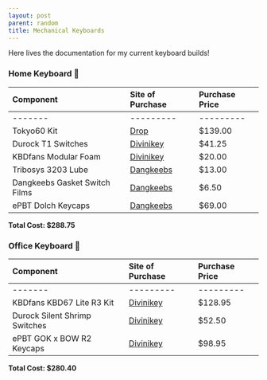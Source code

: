 ```yaml
---
layout: post
parent: random
title: Mechanical Keyboards
---
```


Here lives the documentation for my current keyboard builds!

### Home Keyboard 🏡

| Component | Site of Purchase | Purchase Price |
| :--- | :--- | :--- |
|-------|---------|---------|
| Tokyo60 Kit | [Drop](https://drop.com/buy/massdrop-x-tokyo-keyboard-tokyo60-keyboard-kit) | $139.00 |
| Durock T1 Switches | [Divinikey](https://divinikey.com/products/durock-t1-tactile-switch) | $41.25 |
| KBDfans Modular Foam | [Divinikey](https://divinikey.com/products/kbdfans-module-foam) | $20.00 | 
| Tribosys 3203 Lube | [Dangkeebs](https://dangkeebs.com/collections/lubricant/products/tribosys-3203) | $13.00 |
| Dangkeebs Gasket Switch Films | [Dangkeebs](https://dangkeebs.com/collections/switch-modifications/products/dangkeebs-gasket-switch-films) | $6.50 |
| ePBT Dolch Keycaps | [Dangkeebs](https://dangkeebs.com/collections/keycaps/products/epbt-dolch) | $69.00 |

**Total Cost: $288.75**

### Office Keyboard 👔 

| Component | Site of Purchase | Purchase Price |
| :--- | :--- | :--- |
|-------|---------|---------|
| KBDfans KBD67 Lite R3 Kit | [Divinikey](https://divinikey.com/products/kbdfans-kbd67-lite-mechanical-keyboard-diy-kit) | $128.95 |
| Durock Silent Shrimp Switches | [Divinikey](https://divinikey.com/products/durock-shrimp-silent-tactile-switches) | $52.50 | 
| ePBT GOK x BOW R2 Keycaps | [Divinikey](https://divinikey.com/products/enjoypbt-x-gok-bow-keycap-set-dye-sub-pbt) | $98.95 | 

**Total Cost: $280.40**
